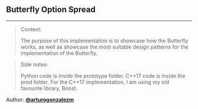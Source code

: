 ## Butterfly Option Spread ##
______________________________
> Context:
> 
> The purpose of this implementation is to showcase how the Butterfly works, 
> as well as showcase the most suitable design patterns for the implementation of the Butterfly.

> Side notes:
> 
> Python code is inside the prototype folder.
> C++17 code is inside the prod folder.
> For the C++17 implementation, I am using my old favourite library, Boost.

Author: [**@arturogonzalezm**](https://www.linkedin.com/in/arturo-gonzalez-m-58165827/)
